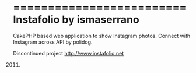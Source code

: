 =========================
Instafolio by ismaserrano
=========================

CakePHP based web application to show Instagram photos.
Connect with Instagram across API by polidog.

Discontinued project http://www.instafolio.net


2011.
